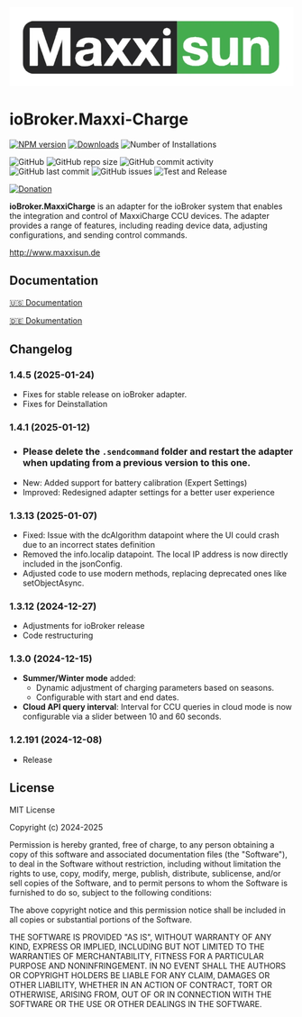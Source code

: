 ![Logo](admin/ms_logo_black_green.webp)

# ioBroker.Maxxi-Charge

[![NPM version](https://img.shields.io/npm/v/iobroker.maxxi-charge.svg)](https://www.npmjs.com/package/iobroker.maxxi-charge)
[![Downloads](https://img.shields.io/npm/dm/iobroker.maxxi-charge.svg)](https://www.npmjs.com/package/iobroker.maxxi-charge)
![Number of Installations](https://iobroker.live/badges/maxxi-charge-installed.svg)

![GitHub](https://img.shields.io/github/license/blabond/iobroker.maxxi-charge?style=flat-square)
![GitHub repo size](https://img.shields.io/github/repo-size/blabond/iobroker.maxxi-charge?logo=github&style=flat-square)
![GitHub commit activity](https://img.shields.io/github/commit-activity/m/blabond/iobroker.maxxi-charge?logo=github&style=flat-square)
![GitHub last commit](https://img.shields.io/github/last-commit/blabond/iobroker.maxxi-charge?logo=github&style=flat-square)
![GitHub issues](https://img.shields.io/github/issues/blabond/iobroker.maxxi-charge?logo=github&style=flat-square)
![Test and Release](https://github.com/blabond/ioBroker.maxxi-charge/actions/workflows/test-and-release.yml/badge.svg)

[![Donation](https://img.shields.io/badge/Paypal-Donate-blue?style=flat)](https://paypal.me/boehrs)

**ioBroker.MaxxiCharge** is an adapter for the ioBroker system that enables the integration and control of MaxxiCharge CCU devices. The adapter provides a range of features, including reading device data, adjusting configurations, and sending control commands.

http://www.maxxisun.de


## Documentation

[🇺🇸 Documentation](./docs/en/README.md)

[🇩🇪 Dokumentation](./docs/de/README.md)

## Changelog

### 1.4.5 (2025-01-24)

- Fixes for stable release on ioBroker adapter.
- Fixes for Deinstallation

### 1.4.1 (2025-01-12)

- ### Please delete the `.sendcommand` folder and restart the adapter when updating from a previous version to this one.
- New: Added support for battery calibration (Expert Settings)
- Improved: Redesigned adapter settings for a better user experience

### 1.3.13 (2025-01-07)
- Fixed: Issue with the dcAlgorithm datapoint where the UI could crash due to an incorrect states definition
- Removed the info.localip datapoint. The local IP address is now directly included in the jsonConfig.
- Adjusted code to use modern methods, replacing deprecated ones like setObjectAsync.

### 1.3.12 (2024-12-27)
- Adjustments for ioBroker release
- Code restructuring

### 1.3.0 (2024-12-15)
- **Summer/Winter mode** added:
  - Dynamic adjustment of charging parameters based on seasons.
  - Configurable with start and end dates.
- **Cloud API query interval**: Interval for CCU queries in cloud mode is now configurable via a slider between 10 and 60 seconds.

### 1.2.191 (2024-12-08)
- Release

## License
MIT License

Copyright (c) 2024-2025

Permission is hereby granted, free of charge, to any person obtaining a copy
of this software and associated documentation files (the "Software"), to deal
in the Software without restriction, including without limitation the rights
to use, copy, modify, merge, publish, distribute, sublicense, and/or sell
copies of the Software, and to permit persons to whom the Software is
furnished to do so, subject to the following conditions:

The above copyright notice and this permission notice shall be included in all
copies or substantial portions of the Software.

THE SOFTWARE IS PROVIDED "AS IS", WITHOUT WARRANTY OF ANY KIND, EXPRESS OR
IMPLIED, INCLUDING BUT NOT LIMITED TO THE WARRANTIES OF MERCHANTABILITY,
FITNESS FOR A PARTICULAR PURPOSE AND NONINFRINGEMENT. IN NO EVENT SHALL THE
AUTHORS OR COPYRIGHT HOLDERS BE LIABLE FOR ANY CLAIM, DAMAGES OR OTHER
LIABILITY, WHETHER IN AN ACTION OF CONTRACT, TORT OR OTHERWISE, ARISING FROM,
OUT OF OR IN CONNECTION WITH THE SOFTWARE OR THE USE OR OTHER DEALINGS IN THE
SOFTWARE.
